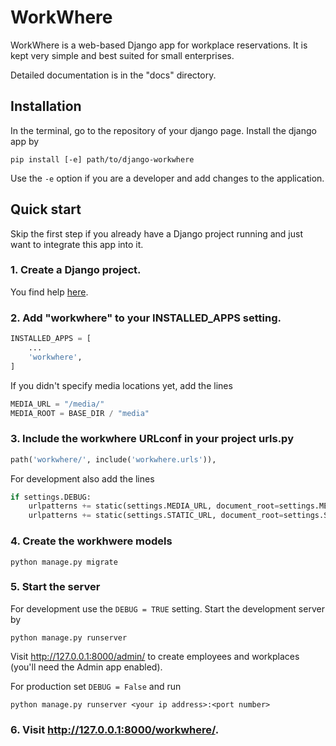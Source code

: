 # WorkWhere

WorkWhere is a web-based Django app for workplace reservations. It is kept very simple and best suited for small enterprises.

Detailed documentation is in the "docs" directory.

## Installation

In the terminal, go to the repository of your django page. Install the django app by

```
pip install [-e] path/to/django-workwhere
```

Use the `-e` option if you are a developer and add changes to the application. 

## Quick start

Skip the first step if you already have a Django project running and just want to integrate this app into it.

### 1. Create a Django project. 

You find help [here](https://docs.djangoproject.com/en/4.1/intro/tutorial01/#creating-a-project).

### 2. Add "workwhere" to your INSTALLED_APPS setting.

```python
INSTALLED_APPS = [
    ...
    'workwhere',
]
```

If you didn't specify media locations yet, add the lines

```python
MEDIA_URL = "/media/"
MEDIA_ROOT = BASE_DIR / "media"
```

### 3. Include the workwhere URLconf in your project urls.py

```python
path('workwhere/', include('workwhere.urls')),
```

For development also add the lines

```python
if settings.DEBUG:
    urlpatterns += static(settings.MEDIA_URL, document_root=settings.MEDIA_ROOT)
    urlpatterns += static(settings.STATIC_URL, document_root=settings.STATIC_ROOT) 
```

### 4. Create the workhwere models

    python manage.py migrate

### 5. Start the server

For development use the `DEBUG = TRUE` setting. Start the development server by

    python manage.py runserver

Visit http://127.0.0.1:8000/admin/ to create employees and workplaces (you'll need the Admin app enabled).

For production set `DEBUG = False` and run

    python manage.py runserver <your ip address>:<port number>

### 6. Visit http://127.0.0.1:8000/workwhere/.

